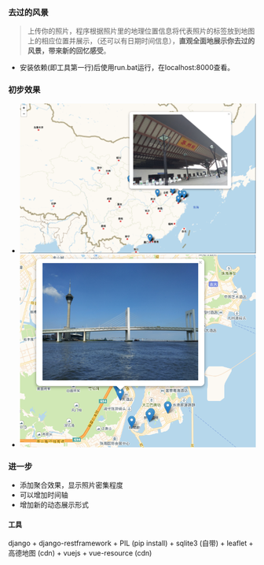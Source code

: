 ### 去过的风景
> 上传你的照片，程序根据照片里的地理位置信息将代表照片的标签放到地图上的相应位置并展示，（还可以有日期时间信息），**直观全面地展示你去过的风景，带来新的回忆感受**。
- 安装依赖(即工具第一行)后使用run.bat运行，在localhost:8000查看。

### 初步效果
- ![](./rendering1.png)
- ![](./rendering2.png)

### 进一步
- 添加聚合效果，显示照片密集程度
- 可以增加时间轴
- 增加新的动态展示形式

#### 工具
django + django-restframework + PIL (pip install) + 
sqlite3 (自带) + 
leaflet + 高德地图 (cdn) + 
vuejs + vue-resource (cdn)
